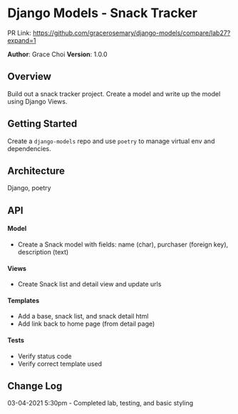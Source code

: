 # Django Models - Snack Tracker

PR Link: https://github.com/gracerosemary/django-models/compare/lab27?expand=1 

**Author**: Grace Choi
**Version**: 1.0.0 

## Overview
Build out a snack tracker project. Create a model and write up the model using Django Views.

## Getting Started
Create a `django-models` repo and use `poetry` to manage virtual env and dependencies. 

## Architecture
Django, poetry

## API
#### Model
- Create a Snack model with fields: name (char), purchaser (foreign key), description (text)

#### Views
- Create Snack list and detail view and update urls

#### Templates
- Add a base, snack list, and snack detail html
- Add link back to home page (from detail page)

#### Tests
- Verify status code
- Verify correct template used

## Change Log
03-04-2021 5:30pm - Completed lab, testing, and basic styling 